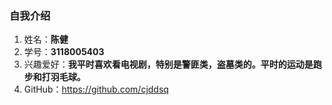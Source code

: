 ### 自我介绍
1. 姓名：**陈健**
2. 学号：**3118005403**
3. 兴趣爱好：**我平时喜欢看电视剧，特别是警匪类，盗墓类的。平时的运动是跑步和打羽毛球。**
4. GitHub：https://github.com/cjddsq

<!--
**cjddsq/cjddsq** is a ✨ _special_ ✨ repository because its `README.md` (this file) appears on your GitHub profile.

Here are some ideas to get you started:

- 🔭 I’m currently working on ...
- 🌱 I’m currently learning ...
- 👯 I’m looking to collaborate on ...
- 🤔 I’m looking for help with ...
- 💬 Ask me about ...
- 📫 How to reach me: ...
- 😄 Pronouns: ...
- ⚡ Fun fact: ...
-->
